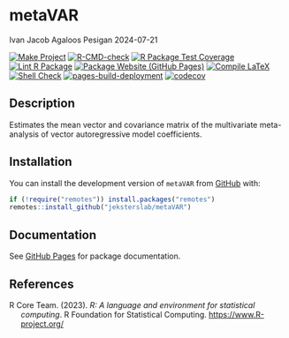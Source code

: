 metaVAR
================
Ivan Jacob Agaloos Pesigan
2024-07-21

<!-- README.md is generated from README.Rmd. Please edit that file -->

<!-- badges: start -->

[![Make
Project](https://github.com/jeksterslab/metaVAR/actions/workflows/make.yml/badge.svg)](https://github.com/jeksterslab/metaVAR/actions/workflows/make.yml)
[![R-CMD-check](https://github.com/jeksterslab/metaVAR/actions/workflows/check-full.yml/badge.svg)](https://github.com/jeksterslab/metaVAR/actions/workflows/check-full.yml)
[![R Package Test
Coverage](https://github.com/jeksterslab/metaVAR/actions/workflows/test-coverage.yml/badge.svg)](https://github.com/jeksterslab/metaVAR/actions/workflows/test-coverage.yml)
[![Lint R
Package](https://github.com/jeksterslab/metaVAR/actions/workflows/lint.yml/badge.svg)](https://github.com/jeksterslab/metaVAR/actions/workflows/lint.yml)
[![Package Website (GitHub
Pages)](https://github.com/jeksterslab/metaVAR/actions/workflows/pkgdown-gh-pages.yml/badge.svg)](https://github.com/jeksterslab/metaVAR/actions/workflows/pkgdown-gh-pages.yml)
[![Compile
LaTeX](https://github.com/jeksterslab/metaVAR/actions/workflows/latex.yml/badge.svg)](https://github.com/jeksterslab/metaVAR/actions/workflows/latex.yml)
[![Shell
Check](https://github.com/jeksterslab/metaVAR/actions/workflows/shellcheck.yml/badge.svg)](https://github.com/jeksterslab/metaVAR/actions/workflows/shellcheck.yml)
[![pages-build-deployment](https://github.com/jeksterslab/metaVAR/actions/workflows/pages/pages-build-deployment/badge.svg)](https://github.com/jeksterslab/metaVAR/actions/workflows/pages/pages-build-deployment)
[![codecov](https://codecov.io/gh/jeksterslab/metaVAR/branch/main/graph/badge.svg?token=KVLUET3DJ6)](https://codecov.io/gh/jeksterslab/metaVAR)
<!-- badges: end -->

## Description

Estimates the mean vector and covariance matrix of the multivariate
meta-analysis of vector autoregressive model coefficients.

## Installation

You can install the development version of `metaVAR` from
[GitHub](https://github.com/jeksterslab/metaVAR) with:

``` r
if (!require("remotes")) install.packages("remotes")
remotes::install_github("jeksterslab/metaVAR")
```

## Documentation

See [GitHub Pages](https://jeksterslab.github.io/metaVAR/index.html) for
package documentation.

## References

<div id="refs" class="references csl-bib-body hanging-indent"
entry-spacing="0" line-spacing="2">

<div id="ref-RCoreTeam-2023" class="csl-entry">

R Core Team. (2023). *R: A language and environment for statistical
computing*. R Foundation for Statistical Computing.
<https://www.R-project.org/>

</div>

</div>
